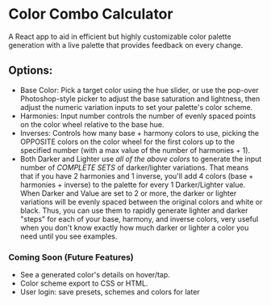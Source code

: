 # Color Combo Calculator

A React app to aid in efficient but highly customizable color palette generation with a live palette that provides feedback on every change.

## Options:
 - Base Color: Pick a target color using the hue slider, or use the pop-over Photoshop-style picker to adjust the base saturation and lightness, then adjust the numeric variation inputs to set your palette's color scheme.
 - Harmonies: Input number controls the number of evenly spaced points on the color wheel relative to the base hue.
 - Inverses:  Controls how many base + harmony colors to use, picking the OPPOSITE colors on the color wheel for the first colors up to the specified number (with a max value of the number of harmonies + 1).
  - Both Darker and Lighter use _all of the above colors_ to generate the input number of _COMPLETE SETS_ of darker/lighter variations. That means that if you have 2 harmonies and 1 inverse, you'll add 4 colors (base + harmonies + inverse) to the palette for every 1 Darker/Lighter value. When Darker and Value are set to 2 or more, the darker or lighter variations will be evenly spaced between the original colors and white or black. Thus, you can use them to rapidly generate lighter and darker "steps" for each of your base, harmony, and inverse colors, very useful when you don't know exactly how much darker or lighter a color you need until you see examples.

  ### Coming Soon (Future Features)
  - See a generated color's details on hover/tap.
  - Color scheme export to CSS or HTML.
  - User login: save presets, schemes and colors for later
